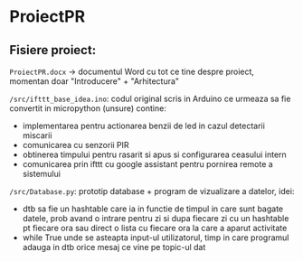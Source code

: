 # ProiectPR

## Fisiere proiect:

```ProiectPR.docx``` -> documentul Word cu tot ce tine despre proiect, momentan doar "Introducere" + "Arhitectura" 

```/src/ifttt_base_idea.ino```: codul original scris in Arduino ce urmeaza sa fie convertit in micropython (unsure)
contine:
- implementarea pentru actionarea benzii de led in cazul detectarii miscarii
- comunicarea cu senzorii PIR
- obtinerea timpului pentru rasarit si apus si configurarea ceasului intern
- comunicarea prin ifttt cu google assistant pentru pornirea remote a sistemului

```/src/Database.py```: prototip database + program de vizualizare a datelor, idei:
- dtb sa fie un hashtable care ia in functie de timpul in care sunt bagate datele, prob avand o intrare pentru zi si dupa fiecare zi cu un hashtable pt fiecare ora sau direct o lista cu fiecare ora la care a aparut activitate
- while True unde se asteapta input-ul utilizatorul, timp in care programul adauga in dtb orice mesaj ce vine pe topic-ul dat